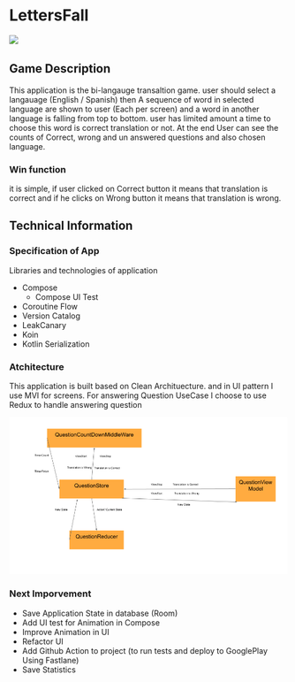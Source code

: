 # LettersFall
![](/app/src/main)
## Game Description
This application is the bi-langauge transaltion game. user should select a langauage (English / Spanish) then A sequence of word in selected language are shown to user (Each per screen) and a word in another language is falling from top to bottom. user has limited amount a time to choose this word is correct translation or not.
At the end User can see the counts of Correct, wrong and un answered questions and also chosen language.
### Win function
it is simple, if user clicked on Correct button it means that translation is correct and if he clicks on Wrong button it means that translation is wrong.

## Technical Information
### Specification of App
Libraries and technologies of application
- Compose
    - Compose UI Test
- Coroutine Flow
- Version Catalog
- LeakCanary
- Koin
- Kotlin Serialization

### Atchitecture

This application is built based on Clean Archituecture. and in UI pattern I use MVI for screens.
For answering Question UseCase I choose to use Redux to handle answering question

![](/docs/lettersfall-redux.png)




### Next Imporvement
- Save Application State in database (Room)
- Add UI test for Animation in Compose
- Improve Animation in UI
- Refactor UI
- Add Github Action to project (to run tests and deploy to GooglePlay Using Fastlane)
- Save Statistics
